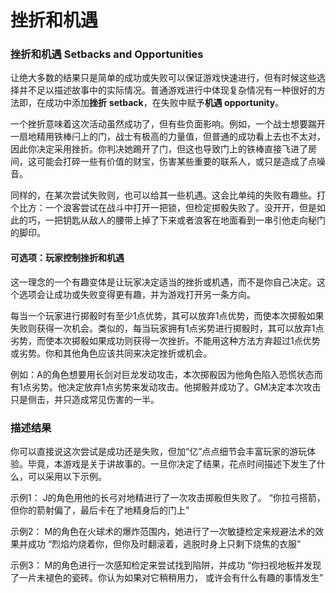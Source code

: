 # 挫折和机遇

### 挫折和机遇 Setbacks and Opportunities

让绝大多数的结果只是简单的成功或失败可以保证游戏快速进行，但有时候这些选择并不足以描述故事中的实际情况。普通游戏进行中体现复杂情况有一种很好的方法即，在成功中添加**挫折**
**setback**，在失败中赋予**机遇 opportunity**。

一个挫折意味着这次活动虽然成功了，但有些负面影响。例如，一个战士想要踹开一扇地精用铁棒闩上的门，战士有极高的力量值，但普通的成功看上去也不太对，因此你决定采用挫折。你判决她踢开了门，但这也导致门上的铁棒直接飞进了房间，这可能会打碎一些有价值的财宝，伤害某些重要的联系人，或只是造成了点噪音。

同样的，在某次尝试失败则，也可以给其一些机遇。这会比单纯的失败有趣些。打个比方：一个浪客尝试在战斗中打开一把锁，但检定掷骰失败了。没开开，但是如此的巧，一把钥匙从敌人的腰带上掉了下来或者浪客在地面看到一串引他走向秘门的脚印。

#### 可选项：玩家控制挫折和机遇

这一理念的一个有趣变体是让玩家决定适当的挫折或机遇，而不是你自己决定。这个选项会让成功或失败变得更有趣，并为游戏打开另一条方向。

每当一个玩家进行掷骰时有至少1点优势，其可以放弃1点优势，而使本次掷骰如果失败则获得一次机会。类似的，每当玩家拥有1点劣势进行掷骰时，其可以放弃1点劣势，而使本次掷骰如果成功则获得一次挫折。不能用这种方法方弃超过1点优势或劣势。你和其他角色应该共同来决定挫折或机会。

例如：A的角色想要用长剑对巨龙发动攻击，本次掷骰因为他角色陷入恐慌状态而有1点劣势。他决定放弃1点劣势来发动攻击。他掷骰并成功了。GM决定本次攻击只是侧击，并只造成常见伤害的一半。

### 描述结果

你可以直接说这次尝试是成功还是失败，但加“亿”点点细节会丰富玩家的游玩体验。毕竟，本游戏是关于讲故事的。一旦你决定了结果，花点时间描述下发生了什么，可以采用以下示例。

示例1： J的角色用他的长弓对地精进行了一次攻击掷骰但失败了。
“你拉弓搭箭，但你的箭射偏了，最后卡在了地精身后的门上”

示例2：
M的角色在火球术的爆炸范围内，她进行了一次敏捷检定来规避法术的效果并成功
“烈焰灼烧着你，但你及时翻滚着，逃脱时身上只剩下烧焦的衣服”

示例3： M的角色进行一次感知检定来尝试找到陷阱，并成功
“你扫视地板并发现了一片未褪色的瓷砖。你认为如果对它稍稍用力，
或许会有什么有趣的事情发生”
